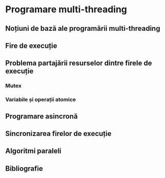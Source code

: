 # Programare multi-threading

## Noțiuni de bază ale programării multi-threading

## Fire de execuție

## Problema partajării resurselor dintre firele de execuție

### Mutex

### Variabile și operații atomice

## Programare asincronă

## Sincronizarea firelor de execuție

## Algoritmi paraleli

## Bibliografie
